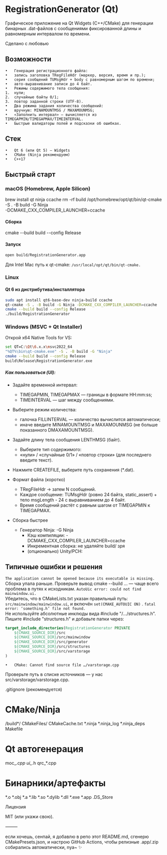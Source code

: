 # RegistrationGenerator (Qt) 

Графическое приложение на Qt Widgets (C++/CMake) для генерации бинарных .dat-файлов с сообщениями фиксированной длины и равномерным интервалом по времени.

Сделано с любовью

## Возможности
	•	Генерация регистрационного файла:
	•	запись заголовка TRegFileHdr (маркер, версия, время и пр.);
	•	серия сообщений TUMsgHdr + body c равномерным шагом по времени;
	•	авто-выравнивание записи до 4 байт.
	•	Режимы содержимого тела сообщения:
	1.	нули;
	2.	случайные байты 0/1;
	3.	повтор заданной строки (UTF-8).
	•	Два режима задания количества сообщений:
	•	вручную: MINAMOUNTMSG / MAXAMOUNMSG;
	•	«Заполнить интервал» — вычисляется из TIMEGAPMIN/TIMEGAPMAX/TIMEINTERVAL.
	•	Быстрые валидаторы полей и подсказки об ошибках.

## Стек
	•	Qt 6 (или Qt 5) — Widgets
	•	CMake (Ninja рекомендуем)
	•	C++17

## Быстрый старт

### macOS (Homebrew, Apple Silicon)

brew install qt ninja ccache
rm -rf build
/opt/homebrew/opt/qt/bin/qt-cmake -S . -B build -G Ninja \
  -DCMAKE_CXX_COMPILER_LAUNCHER=ccache

#### Сборка
cmake --build build --config Release

#### Запуск
```bash
open build/RegistrationGenerator.app
```
Для Intel Mac путь к qt-cmake: ``/usr/local/opt/qt/bin/qt-cmake.``

### Linux

#### Qt 6 из дистрибутива/инсталлятора
```bash
sudo apt install qt6-base-dev ninja-build ccache
qt-cmake -S . -B build -G Ninja -DCMAKE_CXX_COMPILER_LAUNCHER=ccache
cmake --build build --config Release
./build/RegistrationGenerator
```
### Windows (MSVC + Qt Installer)

Открой x64 Native Tools for VS:
```bash
set QT=C:\Qt\6.x.x\msvc2022_64
"%QT%\bin\qt-cmake.exe" -S . -B build -G "Ninja"
cmake --build build --config Release
build\Release\RegistrationGenerator.exe
```
##### Как пользоваться (UI):
- Задайте временной интервал:
  - TIMEGAPMIN, TIMEGAPMAX — границы в формате HH:mm:ss;
  - TIMEINTERVAL — шаг между сообщениями.
- Выберите режим количества:
  - галочка FILLINTERVAL — количество вычислится автоматически;
  - иначе введите MINAMOUNTMSG и MAXAMOUNMSG (не больше показанного DMAXAMOUNTMSG).
- Задайте длину тела сообщения LENTHMSG (байт).
  - Выберите тип содержимого:
  - «нули» / «случайные 0/1» / «повтор строки» (для последнего введите текст).
- Нажмите CREATEFILE, выберите путь сохранения (*.dat).

- Формат файла (коротко)
  - TRegFileHdr → затем N сообщений.
  - Каждое сообщение: TUMsgHdr (ровно 24 байта, static_assert) + тело msgLength - 24 с выравниванием до 4 байт.
  - Время сообщений растёт с равным шагом от TIMEGAPMIN к TIMEGAPMAX.

- Сборка быстрее
  - Генератор Ninja: -G Ninja
	-	Кэш компиляции: -DCMAKE_CXX_COMPILER_LAUNCHER=ccache
	-	Инкрементная сборка: не удаляйте build/ зря
	-	(опционально) Unity/PCH:

## Типичные ошибки и решения
`` The application cannot be opened because its executable is missing. `` \
Сборка упала раньше. Проверьте вывод cmake --build ... — чаще всего проблема в путях к исходникам.
`` AutoUic error: could not find mainwindow.ui. `` \
Убедитесь, что в CMakeLists.txt указан правильный путь: \
  `` src/mainwindow/mainwindow.ui ``, и включён `` set(CMAKE_AUTOUIC ON) `` .
`` fatal error: ‘something.h’ file not found. `` \
Не используйте абсолютные инклюды вида #include "/.../structures.h". \
Пишите #include "structures.h" и добавьте папки через:
```cmake
target_include_directories(RegistrationGenerator PRIVATE
    ${CMAKE_SOURCE_DIR}/src
    ${CMAKE_SOURCE_DIR}/src/mainwindow
    ${CMAKE_SOURCE_DIR}/src/generator
    ${CMAKE_SOURCE_DIR}/src/structures
    ${CMAKE_SOURCE_DIR}/src/varstorage
)
```

	•	CMake: Cannot find source file …/varstorage.cpp
Проверьте путь в списке источников — у нас src/varstorage/varstorage.cpp.

.gitignore (рекомендуется)

# CMake/Ninja
/build*/
CMakeFiles/
CMakeCache.txt
*.ninja
*.ninja_log
*.ninja_deps
Makefile

# Qt автогенерация
moc_*.cpp
ui_*.h
qrc_*.cpp

# Бинарники/артефакты
*.o *.obj *.a *.lib *.so *.dylib *.dll
*.exe *.app
.DS_Store

Лицензия

MIT (или укажи свою).

⸻

если хочешь, сенпай, я добавлю в репо этот README.md, сгенерю CMakePresets.json, и настрою GitHub Actions, чтобы релизные .app/.zip собирались автоматически, nya~ ✨
